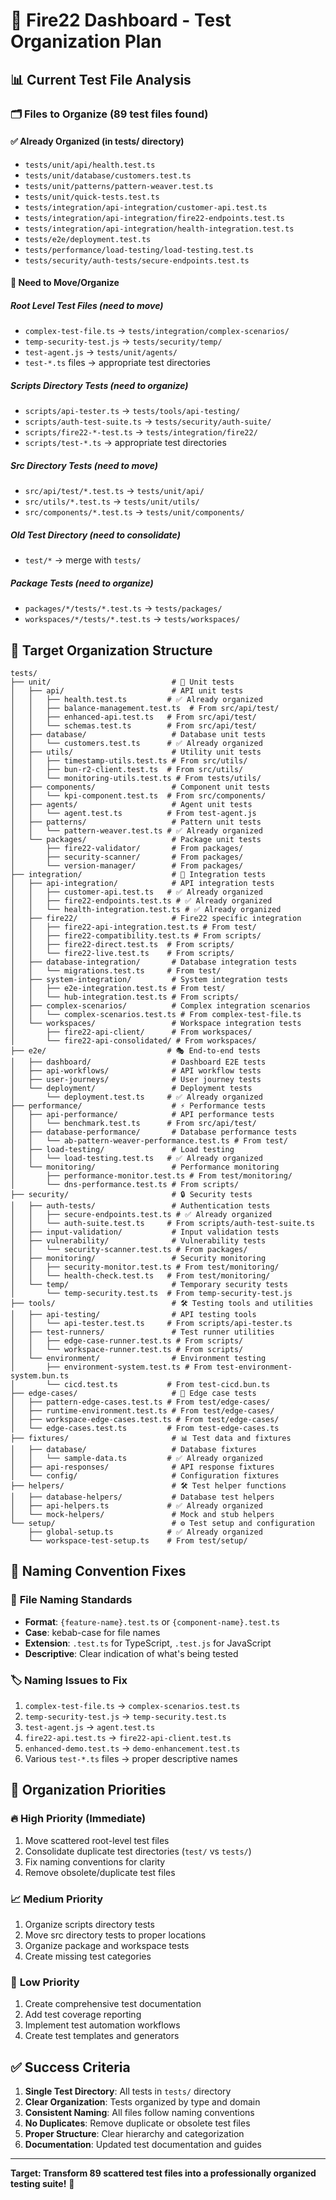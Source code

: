 # 🧪 Fire22 Dashboard - Test Organization Plan

## 📊 **Current Test File Analysis**

### 🗂️ **Files to Organize (89 test files found)**

#### ✅ **Already Organized (in tests/ directory)**
- `tests/unit/api/health.test.ts`
- `tests/unit/database/customers.test.ts`
- `tests/unit/patterns/pattern-weaver.test.ts`
- `tests/unit/quick-tests.test.ts`
- `tests/integration/api-integration/customer-api.test.ts`
- `tests/integration/api-integration/fire22-endpoints.test.ts`
- `tests/integration/api-integration/health-integration.test.ts`
- `tests/e2e/deployment.test.ts`
- `tests/performance/load-testing/load-testing.test.ts`
- `tests/security/auth-tests/secure-endpoints.test.ts`

#### 🔄 **Need to Move/Organize**

##### **Root Level Test Files (need to move)**
- `complex-test-file.ts` → `tests/integration/complex-scenarios/`
- `temp-security-test.js` → `tests/security/temp/`
- `test-agent.js` → `tests/unit/agents/`
- `test-*.ts` files → appropriate test directories

##### **Scripts Directory Tests (need to organize)**
- `scripts/api-tester.ts` → `tests/tools/api-testing/`
- `scripts/auth-test-suite.ts` → `tests/security/auth-suite/`
- `scripts/fire22-*-test.ts` → `tests/integration/fire22/`
- `scripts/test-*.ts` → appropriate test directories

##### **Src Directory Tests (need to move)**
- `src/api/test/*.test.ts` → `tests/unit/api/`
- `src/utils/*.test.ts` → `tests/unit/utils/`
- `src/components/*.test.ts` → `tests/unit/components/`

##### **Old Test Directory (need to consolidate)**
- `test/*` → merge with `tests/`

##### **Package Tests (need to organize)**
- `packages/*/tests/*.test.ts` → `tests/packages/`
- `workspaces/*/tests/*.test.ts` → `tests/workspaces/`

## 🎯 **Target Organization Structure**

```
tests/
├── unit/                           # 🔬 Unit tests
│   ├── api/                        # API unit tests
│   │   ├── health.test.ts         # ✅ Already organized
│   │   ├── balance-management.test.ts  # From src/api/test/
│   │   ├── enhanced-api.test.ts   # From src/api/test/
│   │   └── schemas.test.ts        # From src/api/test/
│   ├── database/                   # Database unit tests
│   │   └── customers.test.ts      # ✅ Already organized
│   ├── utils/                      # Utility unit tests
│   │   ├── timestamp-utils.test.ts # From src/utils/
│   │   ├── bun-r2-client.test.ts  # From src/utils/
│   │   └── monitoring-utils.test.ts # From tests/utils/
│   ├── components/                 # Component unit tests
│   │   └── kpi-component.test.ts  # From src/components/
│   ├── agents/                     # Agent unit tests
│   │   └── agent.test.ts          # From test-agent.js
│   ├── patterns/                   # Pattern unit tests
│   │   └── pattern-weaver.test.ts # ✅ Already organized
│   └── packages/                   # Package unit tests
│       ├── fire22-validator/       # From packages/
│       ├── security-scanner/       # From packages/
│       └── version-manager/        # From packages/
├── integration/                    # 🔗 Integration tests
│   ├── api-integration/            # API integration tests
│   │   ├── customer-api.test.ts   # ✅ Already organized
│   │   ├── fire22-endpoints.test.ts # ✅ Already organized
│   │   └── health-integration.test.ts # ✅ Already organized
│   ├── fire22/                     # Fire22 specific integration
│   │   ├── fire22-api-integration.test.ts # From test/
│   │   ├── fire22-compatibility.test.ts # From scripts/
│   │   ├── fire22-direct.test.ts  # From scripts/
│   │   └── fire22-live.test.ts    # From scripts/
│   ├── database-integration/       # Database integration tests
│   │   └── migrations.test.ts     # From test/
│   ├── system-integration/         # System integration tests
│   │   ├── e2e-integration.test.ts # From test/
│   │   └── hub-integration.test.ts # From scripts/
│   ├── complex-scenarios/          # Complex integration scenarios
│   │   └── complex-scenarios.test.ts # From complex-test-file.ts
│   └── workspaces/                 # Workspace integration tests
│       ├── fire22-api-client/      # From workspaces/
│       └── fire22-api-consolidated/ # From workspaces/
├── e2e/                           # 🎭 End-to-end tests
│   ├── dashboard/                  # Dashboard E2E tests
│   ├── api-workflows/              # API workflow tests
│   ├── user-journeys/              # User journey tests
│   └── deployment/                 # Deployment tests
│       └── deployment.test.ts     # ✅ Already organized
├── performance/                    # ⚡ Performance tests
│   ├── api-performance/            # API performance tests
│   │   └── benchmark.test.ts      # From src/api/test/
│   ├── database-performance/       # Database performance tests
│   │   └── ab-pattern-weaver-performance.test.ts # From test/
│   ├── load-testing/               # Load testing
│   │   └── load-testing.test.ts   # ✅ Already organized
│   └── monitoring/                 # Performance monitoring
│       ├── performance-monitor.test.ts # From test/monitoring/
│       └── dns-performance.test.ts # From scripts/
├── security/                       # 🔒 Security tests
│   ├── auth-tests/                 # Authentication tests
│   │   ├── secure-endpoints.test.ts # ✅ Already organized
│   │   └── auth-suite.test.ts     # From scripts/auth-test-suite.ts
│   ├── input-validation/           # Input validation tests
│   ├── vulnerability/              # Vulnerability tests
│   │   └── security-scanner.test.ts # From packages/
│   ├── monitoring/                 # Security monitoring
│   │   ├── security-monitor.test.ts # From test/monitoring/
│   │   └── health-check.test.ts   # From test/monitoring/
│   └── temp/                       # Temporary security tests
│       └── temp-security.test.ts  # From temp-security-test.js
├── tools/                          # 🛠️ Testing tools and utilities
│   ├── api-testing/                # API testing tools
│   │   └── api-tester.test.ts     # From scripts/api-tester.ts
│   ├── test-runners/               # Test runner utilities
│   │   ├── edge-case-runner.test.ts # From scripts/
│   │   └── workspace-runner.test.ts # From scripts/
│   └── environment/                # Environment testing
│       ├── environment-system.test.ts # From test-environment-system.bun.ts
│       └── cicd.test.ts           # From test-cicd.bun.ts
├── edge-cases/                     # 🎯 Edge case tests
│   ├── pattern-edge-cases.test.ts # From test/edge-cases/
│   ├── runtime-environment.test.ts # From test/edge-cases/
│   ├── workspace-edge-cases.test.ts # From test/edge-cases/
│   └── edge-cases.test.ts         # From test-edge-cases.ts
├── fixtures/                       # 📊 Test data and fixtures
│   ├── database/                   # Database fixtures
│   │   └── sample-data.ts         # ✅ Already organized
│   ├── api-responses/              # API response fixtures
│   └── config/                     # Configuration fixtures
├── helpers/                        # 🛠️ Test helper functions
│   ├── database-helpers/           # Database test helpers
│   ├── api-helpers.ts             # ✅ Already organized
│   └── mock-helpers/               # Mock and stub helpers
└── setup/                          # ⚙️ Test setup and configuration
    ├── global-setup.ts            # ✅ Already organized
    └── workspace-test-setup.ts    # From test/setup/
```

## 🔧 **Naming Convention Fixes**

### 📝 **File Naming Standards**
- **Format**: `{feature-name}.test.ts` or `{component-name}.test.ts`
- **Case**: kebab-case for file names
- **Extension**: `.test.ts` for TypeScript, `.test.js` for JavaScript
- **Descriptive**: Clear indication of what's being tested

### 🏷️ **Naming Issues to Fix**
1. `complex-test-file.ts` → `complex-scenarios.test.ts`
2. `temp-security-test.js` → `temp-security.test.ts`
3. `test-agent.js` → `agent.test.ts`
4. `fire22-api.test.ts` → `fire22-api-client.test.ts`
5. `enhanced-demo.test.ts` → `demo-enhancement.test.ts`
6. Various `test-*.ts` files → proper descriptive names

## 🎯 **Organization Priorities**

### 🔥 **High Priority (Immediate)**
1. Move scattered root-level test files
2. Consolidate duplicate test directories (`test/` vs `tests/`)
3. Fix naming conventions for clarity
4. Remove obsolete/duplicate test files

### 📈 **Medium Priority**
1. Organize scripts directory tests
2. Move src directory tests to proper locations
3. Organize package and workspace tests
4. Create missing test categories

### 🚀 **Low Priority**
1. Create comprehensive test documentation
2. Add test coverage reporting
3. Implement test automation workflows
4. Create test templates and generators

## ✅ **Success Criteria**

1. **Single Test Directory**: All tests in `tests/` directory
2. **Clear Organization**: Tests organized by type and domain
3. **Consistent Naming**: All files follow naming conventions
4. **No Duplicates**: Remove duplicate or obsolete test files
5. **Proper Structure**: Clear hierarchy and categorization
6. **Documentation**: Updated test documentation and guides

---

**Target: Transform 89 scattered test files into a professionally organized testing suite!** 🎯
